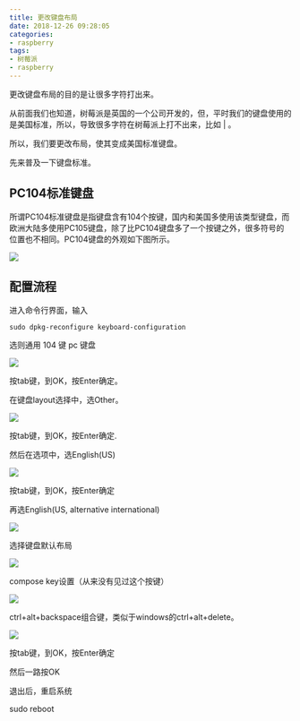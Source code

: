 ```yaml
---
title: 更改键盘布局
date: 2018-12-26 09:28:05
categories:
- raspberry
tags:
- 树莓派
- raspberry
---
```

更改键盘布局的目的是让很多字符打出来。

<!--more-->

从前面我们也知道，树莓派是英国的一个公司开发的，但，平时我们的键盘使用的是美国标准，所以，导致很多字符在树莓派上打不出来，比如 | 。

所以，我们要更改布局，使其变成美国标准键盘。

先来普及一下键盘标准。

## PC104标准键盘

所谓PC104标准键盘是指键盘含有104个按键，国内和美国多使用该类型键盘，而欧洲大陆多使用PC105键盘，除了比PC104键盘多了一个按键之外，很多符号的位置也不相同。PC104键盘的外观如下图所示。

![](/images/raspberry/3_0.jpg)

## 配置流程

进入命令行界面，输入

	sudo dpkg-reconfigure keyboard-configuration
	
选则通用 104 键 pc 键盘

![](/images/raspberry/3_1.png)

按tab键，到OK，按Enter确定。

在键盘layout选择中，选Other。

![](/images/raspberry/3_2.PNG)

按tab键，到OK，按Enter确定.

然后在选项中，选English(US)

![](/images/raspberry/3_3.PNG)

按tab键，到OK，按Enter确定

再选English(US, alternative international)

![](/images/raspberry/3_4.PNG)

选择键盘默认布局

![](/images/raspberry/3_5.png)

compose key设置（从来没有见过这个按键）

![](/images/raspberry/3_6.png)

ctrl+alt+backspace组合键，类似于windows的ctrl+alt+delete。

![](/images/raspberry/3_7.png)

按tab键，到OK，按Enter确定

然后一路按OK

退出后，重启系统

sudo reboot



